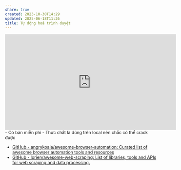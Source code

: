 ```yaml
---
share: true
created: 2023-10-30T14:29
updated: 2025-06-18T11:26
title: Tự động hoá trình duyệt
---
```


<iframe width="560" height="315" src="https://www.youtube.com/embed/26Gt_9kFVok?si=4jzHc0Ni0UEcHZ-p" title="YouTube video player" frameborder="0" allow="accelerometer; autoplay; clipboard-write; encrypted-media; gyroscope; picture-in-picture; web-share" referrerpolicy="strict-origin-when-cross-origin" allowfullscreen></iframe>
- Có bản miễn phí
- Thực chất là dùng trên local nên chắc có thể crack được

- [GitHub - angrykoala/awesome-browser-automation: Curated list of awesome browser automation tools and resources](https://github.com/angrykoala/awesome-browser-automation)
- [GitHub - lorien/awesome-web-scraping: List of libraries, tools and APIs for web scraping and data processing.](https://github.com/lorien/awesome-web-scraping)

